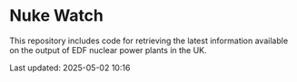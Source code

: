 # Nuke Watch

This repository includes code for retrieving the latest information available on the output of EDF nuclear power plants in the UK.

Last updated: 2025-05-02 10:16